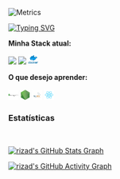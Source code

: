 ![Metrics](https://metrics.lecoq.io/BrRodrigo1504?template=classic&config.timezone=America%2FBrasilia)

[![Typing SVG](https://readme-typing-svg.herokuapp.com/?color=%23F7EF10&lines=Rodrigo+Fernandes)](https://github.com/BrRodrigo1504)

**Minha Stack atual:**

<code><img height="20" src="https://raw.githubusercontent.com/gabizinha12/gabizinha12/master/assets/python.png"></code>
<code><img height="20" src="https://raw.githubusercontent.com/gabizinha12/gabizinha12/master/assets/java.png"></code>
<code><img height="20" src="https://raw.githubusercontent.com/github/explore/80688e429a7d4ef2fca1e82350fe8e3517d3494d/topics/docker/docker.png"></code>

**O que desejo aprender:**
<br/>
<br/>
<code><img height="20" src="https://raw.githubusercontent.com/github/explore/80688e429a7d4ef2fca1e82350fe8e3517d3494d/topics/mongodb/mongodb.png"></code>
<code><img height="20" src="https://raw.githubusercontent.com/github/explore/80688e429a7d4ef2fca1e82350fe8e3517d3494d/topics/nodejs/nodejs.png"></code>
<code><img height="20" src="https://raw.githubusercontent.com/github/explore/80688e429a7d4ef2fca1e82350fe8e3517d3494d/topics/mysql/mysql.png"></code>
<code><img height="20" src="https://raw.githubusercontent.com/github/explore/80688e429a7d4ef2fca1e82350fe8e3517d3494d/topics/react/react.png"></code>

<h3>Estatísticas</h3>
<br>

[![rizad's GitHub Stats Graph](https://github-readme-streak-stats.herokuapp.com/?user=BrRodrigo1504&theme=dark)](https://github.com/BrRodrigo1504)

[![rizad's GitHub Activity Graph](https://activity-graph.herokuapp.com/graph?username=BrRodrigo1504&theme=react-dark&custom_title=Contribution+Graph)](https://github.com/BrRodrigo1504)
</div>









